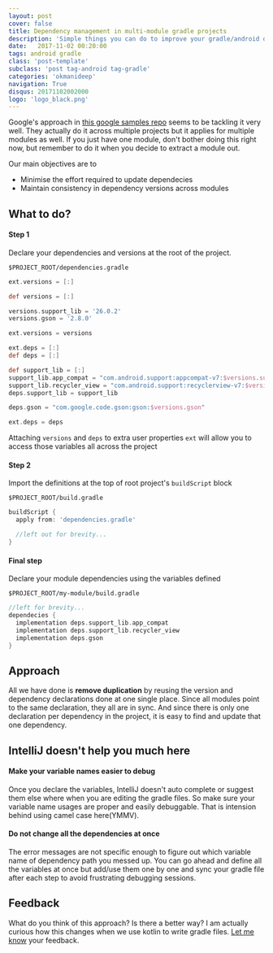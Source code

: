 ```yaml
---
layout: post
cover: false
title: Dependency management in multi-module gradle projects
description: 'Simple things you can do to improve your gradle/android dependency management'
date:   2017-11-02 00:20:00
tags: android gradle
class: 'post-template'
subclass: 'post tag-android tag-gradle'
categories: 'okmanideep'
navigation: True
disqus: 20171102002000
logo: 'logo_black.png'
---
```


Google's approach in [this google samples repo](https://github.com/googlesamples/android-architecture-components/) seems to be tackling it very well. They actually do it across multiple projects but it applies for multiple modules as well. If you just have one module, don't bother doing this right now, but remember to do it when you decide to extract a module out.

Our main objectives are to

+ Minimise the effort required to update dependecies
+ Maintain consistency in dependency versions across modules

## What to do?

#### Step 1
Declare your dependencies and versions at the root of the project.

`$PROJECT_ROOT/dependencies.gradle`

```groovy
ext.versions = [:]

def versions = [:]

versions.support_lib = '26.0.2'
versions.gson = '2.8.0'

ext.versions = versions

ext.deps = [:]
def deps = [:]

def support_lib = [:]
support_lib.app_compat = "com.android.support:appcompat-v7:$versions.support_lib"
support_lib.recycler_view = "com.android.support:recyclerview-v7:$versions.support_lib"
deps.support_lib = support_lib

deps.gson = "com.google.code.gson:gson:$versions.gson"

ext.deps = deps
```

Attaching `versions` and `deps` to extra user properties `ext` will allow you to access those variables all across the project

#### Step 2
Import the definitions at the top of root project's `buildScript` block

`$PROJECT_ROOT/build.gradle`

```groovy
buildScript {
  apply from: 'dependencies.gradle'

  //left out for brevity...
}
```

#### Final step
Declare your module dependencies using the variables defined

`$PROJECT_ROOT/my-module/build.gradle`

```groovy
//left for brevity...
dependecies {
  implementation deps.support_lib.app_compat
  implementation deps.support_lib.recycler_view
  implementation deps.gson
}
```

## Approach
All we have done is **remove duplication** by reusing the version and dependency declarations done at one single place. Since all modules point to the same declaration, they all are in sync. And since there is only one declaration per dependency in the project, it is easy to find and update that one dependency.

## IntelliJ doesn't help you much here
#### Make your variable names easier to debug
Once you declare the variables, IntelliJ doesn't auto complete or suggest them else where when you are editing the gradle files. So make sure your variable name usages are proper and easily debuggable. That is intension behind using camel case here(YMMV).

#### Do not change all the dependencies at once
The error messages are not specific enough to figure out which variable name of dependency path you messed up. You can go ahead and define all the variables at once but add/use them one by one and sync your gradle file after each step to avoid frustrating debugging sessions.

## Feedback
What do you think of this approach? Is there a better way? I am actually curious how this changes when we use kotlin to write gradle files. [Let me know](https://twitter.com/okmanideep) your feedback.
